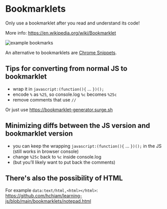 # Bookmarklets

Only use a bookmarklet after you read and understand its code!

More info: https://en.wikipedia.org/wiki/Bookmarklet

![example bookmarks](ExampleBookmarks.png)

An alternative to bookmarklets are [Chrome Snippets](https://developer.chrome.com/docs/devtools/javascript/snippets/).

## Tips for converting from normal JS to bookmarklet

- wrap it in `javascript:(function(){` … `})();`
- encode `%` as `%25`, so console.log `%c` becomes `%25c`
- remove comments that use `//`

Or just use https://bookmarklet-generator.surge.sh

## Minimizing diffs between the JS version and bookmarklet version

- you can keep the wrapping `javascript:(function(){` … `})();` in the JS (still works in browser console)
- change `%25c` back to `%c` inside console.log
- (but you’ll likely want to put back the comments)

## There's also the possibility of HTML

For example `data:text/html,<html></html>`: https://github.com/hchiam/learning-js/blob/main/bookmarklets/notepad.html
